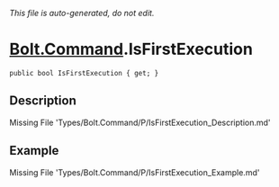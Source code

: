 *This file is auto-generated, do not edit.*

# [Bolt.Command](Types/Bolt.Command.md).IsFirstExecution
`public bool IsFirstExecution { get; }`
## Description
Missing File 'Types/Bolt.Command/P/IsFirstExecution_Description.md'
## Example
Missing File 'Types/Bolt.Command/P/IsFirstExecution_Example.md'
